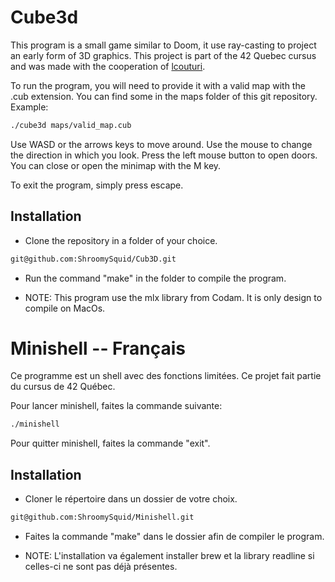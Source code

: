 # Cube3d

This program is a small game similar to Doom, it use ray-casting to project an early form of 3D graphics. This project is part of the 42 Quebec cursus and was made with 
the cooperation of [lcouturi](https://github.com/lcouturi).

To run the program, you will need to provide it with a valid map with the .cub extension. You can find some in the maps folder of this git repository.
Example:
```bash
./cube3d maps/valid_map.cub
```
Use WASD or the arrows keys to move around. Use the mouse to change the direction in which you look. Press the left mouse button to open doors. You can close or open
the minimap with the M key.

To exit the program, simply press escape.

## Installation

- Clone the repository in a folder of your choice.

```bash
git@github.com:ShroomySquid/Cub3D.git
```

- Run the command "make" in the folder to compile the program.

- NOTE: This program use the mlx library from Codam. It is only design to compile on MacOs.

# Minishell -- Français

Ce programme est un shell avec des fonctions limitées. Ce projet fait partie du cursus de 42 Québec.

Pour lancer minishell, faites la commande suivante:
```bash
./minishell
```

Pour quitter minishell, faites la commande "exit".

## Installation

- Cloner le répertoire dans un dossier de votre choix.

```bash
git@github.com:ShroomySquid/Minishell.git
```

- Faites la commande "make" dans le dossier afin de compiler le program.

- NOTE: L'installation va également installer brew et la library readline si celles-ci ne sont pas déjà présentes.

